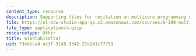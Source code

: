 ```yaml
---
content_type: resource
description: Supporting files for recitation on multicore programming with Cell.
file: https://ol-ocw-studio-app-qa.s3.amazonaws.com/courses/6-189-multicore-programming-primer-january-iap-2007/73edeca4ac3f3148334227a241cf7753_6189lab1soltar.gz
file_type: application/x-gzip
resourcetype: Other
title: 6189lab1soltar
uid: 73edeca4-ac3f-3148-3342-27a241cf7753
---
```

